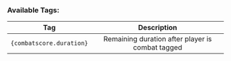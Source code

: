### Available Tags:

| Tag | Description |
|:--:|:--:|
|`{combatscore.duration}`|Remaining duration after player is combat tagged|